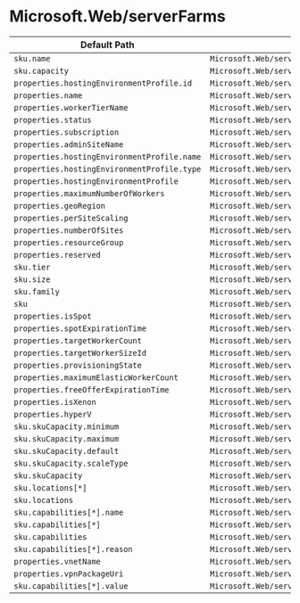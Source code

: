 # Microsoft.Web/serverFarms

| Default Path | Alias |
|---|---|
| `sku.name` | `Microsoft.Web/serverfarms/sku.name` |
| `sku.capacity` | `Microsoft.Web/serverfarms/sku.capacity` |
| `properties.hostingEnvironmentProfile.id` | `Microsoft.Web/serverfarms/hostingEnvironmentProfile.id` |
| `properties.name` | `Microsoft.Web/serverFarms/name` |
| `properties.workerTierName` | `Microsoft.Web/serverFarms/workerTierName` |
| `properties.status` | `Microsoft.Web/serverFarms/status` |
| `properties.subscription` | `Microsoft.Web/serverFarms/subscription` |
| `properties.adminSiteName` | `Microsoft.Web/serverFarms/adminSiteName` |
| `properties.hostingEnvironmentProfile.name` | `Microsoft.Web/serverFarms/hostingEnvironmentProfile.name` |
| `properties.hostingEnvironmentProfile.type` | `Microsoft.Web/serverFarms/hostingEnvironmentProfile.type` |
| `properties.hostingEnvironmentProfile` | `Microsoft.Web/serverFarms/hostingEnvironmentProfile` |
| `properties.maximumNumberOfWorkers` | `Microsoft.Web/serverFarms/maximumNumberOfWorkers` |
| `properties.geoRegion` | `Microsoft.Web/serverFarms/geoRegion` |
| `properties.perSiteScaling` | `Microsoft.Web/serverFarms/perSiteScaling` |
| `properties.numberOfSites` | `Microsoft.Web/serverFarms/numberOfSites` |
| `properties.resourceGroup` | `Microsoft.Web/serverFarms/resourceGroup` |
| `properties.reserved` | `Microsoft.Web/serverFarms/reserved` |
| `sku.tier` | `Microsoft.Web/serverFarms/sku.tier` |
| `sku.size` | `Microsoft.Web/serverFarms/sku.size` |
| `sku.family` | `Microsoft.Web/serverFarms/sku.family` |
| `sku` | `Microsoft.Web/serverFarms/sku` |
| `properties.isSpot` | `Microsoft.Web/serverFarms/isSpot` |
| `properties.spotExpirationTime` | `Microsoft.Web/serverFarms/spotExpirationTime` |
| `properties.targetWorkerCount` | `Microsoft.Web/serverFarms/targetWorkerCount` |
| `properties.targetWorkerSizeId` | `Microsoft.Web/serverFarms/targetWorkerSizeId` |
| `properties.provisioningState` | `Microsoft.Web/serverFarms/provisioningState` |
| `properties.maximumElasticWorkerCount` | `Microsoft.Web/serverFarms/maximumElasticWorkerCount` |
| `properties.freeOfferExpirationTime` | `Microsoft.Web/serverFarms/freeOfferExpirationTime` |
| `properties.isXenon` | `Microsoft.Web/serverFarms/isXenon` |
| `properties.hyperV` | `Microsoft.Web/serverFarms/hyperV` |
| `sku.skuCapacity.minimum` | `Microsoft.Web/serverFarms/sku.skuCapacity.minimum` |
| `sku.skuCapacity.maximum` | `Microsoft.Web/serverFarms/sku.skuCapacity.maximum` |
| `sku.skuCapacity.default` | `Microsoft.Web/serverFarms/sku.skuCapacity.default` |
| `sku.skuCapacity.scaleType` | `Microsoft.Web/serverFarms/sku.skuCapacity.scaleType` |
| `sku.skuCapacity` | `Microsoft.Web/serverFarms/sku.skuCapacity` |
| `sku.locations[*]` | `Microsoft.Web/serverFarms/sku.locations[*]` |
| `sku.locations` | `Microsoft.Web/serverFarms/sku.locations` |
| `sku.capabilities[*].name` | `Microsoft.Web/serverFarms/sku.capabilities[*].name` |
| `sku.capabilities[*]` | `Microsoft.Web/serverFarms/sku.capabilities[*]` |
| `sku.capabilities` | `Microsoft.Web/serverFarms/sku.capabilities` |
| `sku.capabilities[*].reason` | `Microsoft.Web/serverFarms/sku.capabilities[*].reason` |
| `properties.vnetName` | `Microsoft.Web/serverFarms/virtualNetworkConnections.gateways.vnetName` |
| `properties.vpnPackageUri` | `Microsoft.Web/serverFarms/virtualNetworkConnections.gateways.vpnPackageUri` |
| `sku.capabilities[*].value` | `Microsoft.Web/serverFarms/sku.capabilities[*].value` |

